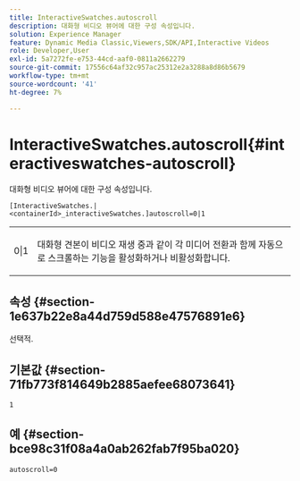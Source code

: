 ```yaml
---
title: InteractiveSwatches.autoscroll
description: 대화형 비디오 뷰어에 대한 구성 속성입니다.
solution: Experience Manager
feature: Dynamic Media Classic,Viewers,SDK/API,Interactive Videos
role: Developer,User
exl-id: 5a7272fe-e753-44cd-aaf0-0811a2662279
source-git-commit: 17556c64af32c957ac25312e2a3288a8d86b5679
workflow-type: tm+mt
source-wordcount: '41'
ht-degree: 7%

---
```


# InteractiveSwatches.autoscroll{#interactiveswatches-autoscroll}

대화형 비디오 뷰어에 대한 구성 속성입니다.

`[InteractiveSwatches.|<containerId>_interactiveSwatches.]autoscroll=0|1`

<table id="table_441553CD34C94A58A9D7CBF772DEDDB6"> 
 <tbody> 
  <tr> 
   <td colname="col1"> <p> <span class="codeph"> 0|1</span> </p> </td> 
   <td colname="col2"> <p> 대화형 견본이 비디오 재생 중과 같이 각 미디어 전환과 함께 자동으로 스크롤하는 기능을 활성화하거나 비활성화합니다. </p> </td> 
  </tr> 
 </tbody> 
</table>

## 속성 {#section-1e637b22e8a44d759d588e47576891e6}

선택적.

## 기본값 {#section-71fb773f814649b2885aefee68073641}

`1`

## 예 {#section-bce98c31f08a4a0ab262fab7f95ba020}

```
autoscroll=0
```

